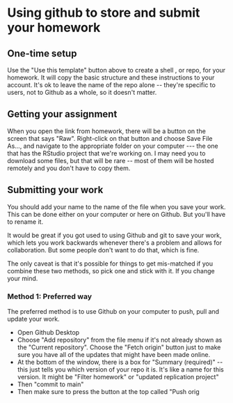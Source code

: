# Using github to store and submit your homework



## One-time setup

Use the "Use this template" button above to create a shell , or repo, for your homework. It will copy the basic structure and these instructions to your account. It's ok to leave the name of the repo alone -- they're specific to users, not to Github as a whole, so it doesn't matter. 

## Getting your assignment

When you open the link from homework, there will be a button on the screen that says "Raw". Right-click on that button and choose Save File As..., and navigate to the appropriate folder on your computer --- the one that has the RStudio project that we're working on. I may need you to download some files, but that will be rare -- most of them will be hosted remotely and you don't have to copy them. 

## Submitting your work 

You should add your name to the name of the file when you save your work. This can be done either on your computer or here on Github. But you'll have to rename it. 

It would be great if you got used to using Github and git to save your work, which lets you work backwards whenever there's a problem and allows for collaboration. But some people don't want to do that, which is fine. 

The only caveat is that it's possible for things to get mis-matched if you combine these two methods, so pick one and stick with it. If you change your mind. 

### Method 1: Preferred way

The preferred method is to use Github on your computer to push, pull and update your work. 

* Open Github Desktop
* Choose "Add repository" from the file menu if it's not already shown as the "Current repository". Choose the "Fetch origin" button just to make sure you have all of the updates that might have been made online. 
* At the bottom of the window, there is a box for "Summary (required)" -- this just tells you which version of your repo it is. It's like a name for this version. It might be "Filter homework" or "updated replication project"
* Then "commit to main"
* Then make sure to press the button at the top called "Push orig
